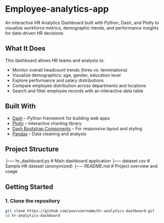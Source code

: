 # Employee-analytics-app
An interactive HR Analytics Dashboard built with Python, Dash, and Plotly to visualize workforce metrics, demographic trends, and performance insights for data-driven HR decisions
##  What It Does
This dashboard allows HR teams and analysts to:

-  Monitor overall headcount trends (hires vs. terminations)
-  Visualize demographics: age, gender, education level
-  Explore performance and salary distributions
-  Compare employee distribution across departments and locations
-  Search and filter employee records with an interactive data table

##  Built With
- [Dash](https://dash.plotly.com/) – Python framework for building web apps
- [Plotly](https://plotly.com/python/) – Interactive charting library
- [Dash Bootstrap Components](https://dash-bootstrap-components.opensource.faculty.ai/) – For responsive layout and styling
- [Pandas](https://pandas.pydata.org/) – Data cleaning and analysis

##  Project Structure
├── hr_dashboard.py # Main dashboard application
├── dataset.csv # Sample HR dataset (anonymized)
├── README.md # Project overview and usage


##  Getting Started

### 1. Clone the repository

```bash
git clone https://github.com/yourusername/hr-analytics-dashboard.git
cd hr-analytics-dashboard


